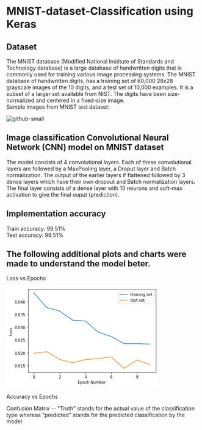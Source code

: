 # MNIST-dataset-Classification using Keras
## Dataset
The MNIST database (Modified National Institute of Standards and Technology database) is a large database of handwritten digits that is commonly used for training various image processing systems.
The MNIST database of handwritten digits, has a training set of 60,000 28x28 grayscale images of the 10 digits, and a test set of 10,000 examples. It is a subset of a larger set available from NIST. The digits have been size-normalized and centered in a fixed-size image.<br/>
Sample images from MNIST test dataset:<br/>

![github-small](https://upload.wikimedia.org/wikipedia/commons/2/27/MnistExamples.png)

## Image classification Convolutional Neural Network (CNN) model on MNIST dataset
The model consists of 4 convolutional layers. Each of these convolutional layers are followed by a MaxPooling layer, a Droput layer and Batch normalization. The output of the earlier layers if flattened followed by 3 dense layers which have their own dropout and Batch normalization layers. The final layer consists of a dense layer with 10 neurons and soft-max activation to give the final ouput (prediction).

## Implementation accuracy
Train accuracy: 99.51%<br/>
Test accuracy: 99.51%<br/>

## The following additional plots and charts were made to understand the model beter.
Loss vs Epochs

![github-small](images/Loss_vs_epoch.png)

Accuracy vs Epochs

Confusion Matrix -- "Truth" stands for the actual value of the classification type whereas "predicted" stands for the predicted classification by the model.
